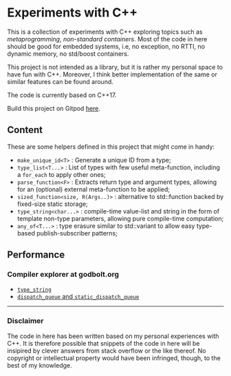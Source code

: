 # Experiments with C++

This is a collection of experiments with C++ exploring topics such as
*metaprogramming*, *non-standard containers*.
Most of the code in here should be good for embedded systems, i.e,
no exception, no RTTI, no dynamic memory, no std/boost containers.

This project is not intended as a library, but it is rather my personal space to have fun with C++. Moreover, I think better implementation of the same or similar features can be found around. 

The code is currently based on C++17.

Build this project on Gitpod [here](https://www.gitpod.io/#https://github.com/nastasichr/cpp).

## Content
These are some helpers defined in this project that might come in handy:

- `make_unique_id<T>` : Generate a unique ID from a type;
- `type_list<T...>` : List of types with few useful meta-function, including a `for_each` to apply other ones;
- `parse_function<F>` : Extracts return type and argument types, allowing for an (optional) external meta-function to be applied;
- `sized_function<size, R(Args..)>` : alternative to std::function backed by fixed-size static storage;
- `type_string<char...>` : compile-time value-list and string in the form of template non-type parameters, allowing pure compile-time computation;
- `any_of<T...>` : type erasure similar to std::variant to allow easy type-based publish-subscriber patterns;

## Performance

### Compiler explorer at godbolt.org

- [`type_string`](https://godbolt.org/z/7Wrd4d)
- [`dispatch_queue` and `static_dispatch_queue`](https://godbolt.org/z/sseKb8)

---
### Disclaimer
The code in here has been written based on my personal experiences with C++.
It is therefore possible that snippets of the code in here
will be insipired by clever answers from stack overflow or the like thereof.
No copyright or intellectual property would have been infringed, though,
to the best of my knowledge.

